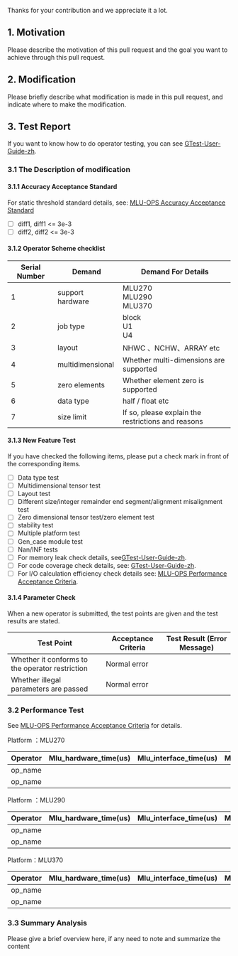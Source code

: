 Thanks for your contribution and we appreciate it a lot. 

## 1. Motivation

Please describe the motivation of this pull request and the goal you want to achieve through this pull request.

## 2. Modification

Please briefly describe what modification is made in this pull request, and indicate where to make the modification.

## 3. Test Report

If you want to know how to do operator testing, you can see [GTest-User-Guide-zh](../docs/GTest-User-Guide-zh.md).

### 3.1 The Description of modification

#### 3.1.1 Accuracy Acceptance Standard

For static threshold standard details, see: [MLU-OPS Accuracy Acceptance Standard](../docs/MLU-OPS精度验收标准.md)

- [ ] diff1, diff1 <= 3e-3
- [ ] diff2, diff2 <= 3e-3

#### 3.1.2 Operator Scheme checklist

|      Serial Number     |           Demand            |      Demand For Details       |
|----------------|---------------------------|---------------------|
|        1       |          support hardware         | MLU270 <br> MLU290 <br>MLU370|
|        2       |          job type          |    block <br> U1 <br> U4    |
|        3       |         layout            |  NHWC 、NCHW、ARRAY etc    |
|        4       |         multidimensional              |       Whether multi-dimensions are supported         |
|        5       |         zero elements             |       Whether element zero is supported         |
|        6       |         data type       |         half / float etc           |
|        7      |        size limit           |       If so, please explain the restrictions and reasons      |

#### 3.1.3 New Feature Test

If you have checked the following items, please put a check mark in front of the corresponding items.

- [ ] Data type test
- [ ] Multidimensional tensor test
- [ ] Layout test
- [ ] Different size/integer remainder end segment/alignment misalignment test
- [ ] Zero dimensional tensor test/zero element test
- [ ] stability test
- [ ] Multiple platform test
- [ ] Gen_case module test
- [ ] Nan/INF tests 
- [ ] For memory leak check details, see[GTest-User-Guide-zh](../docs/GTest-User-Guide-zh.md).
- [ ] For code coverage check details, see: [GTest-User-Guide-zh](../docs/GTest-User-Guide-zh.md).
- [ ] For I/O calculation efficiency check details see: [MLU-OPS Performance Acceptance Criteria](../docs/MLU-OPS性能验收标准.md).

#### 3.1.4 Parameter Check

When a new operator is submitted, the test points are given and the test results are stated.

| Test Point         | Acceptance Criteria | Test Result (Error Message) |
| -------------- | -------- | -------------------- |
| Whether it conforms to the operator restriction | Normal error |                      |
| Whether illegal parameters are passed  | Normal error |                      |

### 3.2 Performance Test

See [MLU-OPS Performance Acceptance Criteria](../docs/MLU-OPS性能验收标准.md) for details.

Platform ：MLU270

|Operator|Mlu_hardware_time(us)|Mlu_interface_time(us)|Mlu_io_efficiency|Mlu_compute_efficiency|Mlu_workwpace_size(Bytes)|Data_type|Shape|
|-----|----|----|----|----|----|------|-----|
|op_name|   |    |     |    |    |    |     |
|op_name|   |    |     |    |    |    |     |

Platform ：MLU290

|Operator|Mlu_hardware_time(us)|Mlu_interface_time(us)|Mlu_io_efficiency|Mlu_compute_efficiency|Mlu_workwpace_size(Bytes)|Data_type|Shape|
|-----|----|----|----|----|----|------|-----|
|op_name|   |    |     |    |    |    |     |
|op_name|   |    |     |    |    |    |     |

Platform：MLU370

|Operator|Mlu_hardware_time(us)|Mlu_interface_time(us)|Mlu_io_efficiency|Mlu_compute_efficiency|Mlu_workwpace_size(Bytes)|Data_type|Shape|
|-----|----|----|----|----|----|------|-----|
|op_name|   |    |     |    |    |    |     |
|op_name|   |    |     |    |    |    |     |

### 3.3 Summary Analysis

Please give a brief overview here, if any need to note and summarize the content
